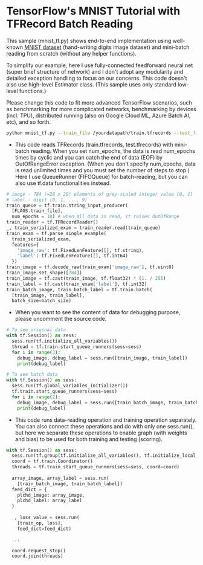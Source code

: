 # TensorFlow's MNIST Tutorial with TFRecord Batch Reading

This sample (mnist_tf.py) shows end-to-end implementation using well-known [MNIST dataset](http://yann.lecun.com/exdb/mnist/) (hand-writing digits image dataset) and mini-batch reading from scratch (without any helper functions).

To simplify our example, here I use fully-connected feedforward neural net (super brief structure of network) and I don't adopt any modularity and detailed exception handling to focus on our concerns. This code doesn't also use high-level Estimator class. (This sample uses only standard low-level functions.)

Please change this code to fit more advanced TensorFlow scenarios, such as benchmarking for more complicated networks, benchmarking by devices (incl. TPU), distributed running (also on Google Cloud ML, Azure Batch AI, etc), and so forth.

```bash
python mnist_tf.py --train_file /yourdatapath/train.tfrecords --test_file /yourdatapath/test.tfrecords
```

- This code reads TFRecords (train.tfrecords, test.tfrecords) with mini-batch reading. When you set num_epochs, the data is read num_epochs times by cyclic and you can catch the end of data (EOF) by OutOfRangeError exception. (When you don't specify num_epochs, data is read unlimited times and you must set the number of steps to stop.)    
Here I use QueueRunner (FIFOQueue) for batch-reading, but you can also use tf.data functionalities instead.

```python
# image - 784 (=28 x 28) elements of grey-scaled integer value [0, 1]
# label - digit (0, 1, ..., 9)
train_queue = tf.train.string_input_producer(
  [FLAGS.train_file],
  num_epochs = 10) # when all data is read, it raises OutOfRange
train_reader = tf.TFRecordReader()
_, train_serialized_exam = train_reader.read(train_queue)
train_exam = tf.parse_single_example(
  train_serialized_exam,
  features={
    'image_raw': tf.FixedLenFeature([], tf.string),
    'label': tf.FixedLenFeature([], tf.int64)
  })
train_image = tf.decode_raw(train_exam['image_raw'], tf.uint8)
train_image.set_shape([784])
train_image = tf.cast(train_image, tf.float32) * (1. / 255)
train_label = tf.cast(train_exam['label'], tf.int32)
train_batch_image, train_batch_label = tf.train.batch(
  [train_image, train_label],
  batch_size=batch_size)
```

- When you want to see the content of data for debugging purpose, please uncomment the source code.

```python
# To see original data
with tf.Session() as sess:
  sess.run(tf.initialize_all_variables())
  thread = tf.train.start_queue_runners(sess=sess)
  for i in range(3):
    debug_image, debug_label = sess.run([train_image, train_label])
    print(debug_label)
```

```python
# To see batch data
with tf.Session() as sess:
  sess.run(tf.global_variables_initializer())
  tf.train.start_queue_runners(sess=sess)
  for i in range(2):
    debug_image, debug_label = sess.run([train_batch_image, train_batch_label])
    print(debug_label)
```

- This code runs data-reading operation and training operation separately. You can also connect these operations and do with only one sess.run(), but here we separate these operations to enable graph (with weights and bias) to be used for both training and testing (scoring).

```python
with tf.Session() as sess:
  sess.run(tf.group(tf.initialize_all_variables(), tf.initialize_local_variables()))
  coord = tf.train.Coordinator()
  threads = tf.train.start_queue_runners(sess=sess, coord=coord)
  
  array_image, array_label = sess.run(
    [train_batch_image, train_batch_label])
  feed_dict = {
    plchd_image: array_image,
    plchd_label: array_label
  }
  
  _, loss_value = sess.run(
    [train_op, loss],
    feed_dict=feed_dict)

  ...

  coord.request_stop()
  coord.join(threads)
```
